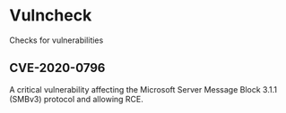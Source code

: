 # Vulncheck
Checks for vulnerabilities

## CVE-2020-0796
A critical vulnerability affecting the Microsoft Server Message Block 3.1.1 (SMBv3) protocol and allowing RCE.


